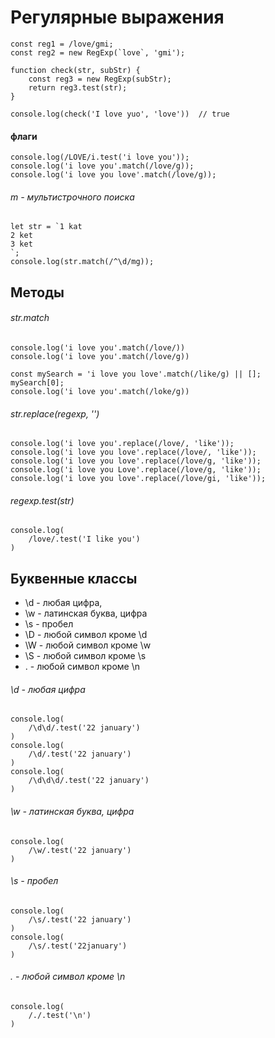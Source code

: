 
# Регулярные выражения


```
const reg1 = /love/gmi;
const reg2 = new RegExp(`love`, 'gmi');

function check(str, subStr) {
    const reg3 = new RegExp(subStr);
    return reg3.test(str);
}

console.log(check('I love yuo', 'love'))  // true
```



#### флаги


```
console.log(/LOVE/i.test('i love you'));
console.log('i love you'.match(/love/g));
console.log('i love you love'.match(/love/g));
```


###### m - мультистрочного поиска


```
let str = `1 kat
2 ket
3 ket
`;
console.log(str.match(/^\d/mg));
```

## Мeтоды

###### str.match

```
console.log('i love you'.match(/love/))
console.log('i love you'.match(/love/g))

const mySearch = 'i love you love'.match(/like/g) || [];
mySearch[0];
console.log('i love you'.match(/loke/g))
```

###### str.replace(regexp, '')

```
console.log('i love you'.replace(/love/, 'like'));
console.log('i love you love'.replace(/love/, 'like'));
console.log('i love you love'.replace(/love/g, 'like'));
console.log('i love you Love'.replace(/love/g, 'like'));
console.log('i love you love'.replace(/love/gi, 'like'));

```



###### regexp.test(str)

```
console.log(
    /love/.test('I like you')
)
```



## Буквенные классы


- \d - любая цифра,
- \w - латинская буква, цифра
- \s - пробел
- \D - любой символ кроме \d
- \W - любой символ кроме \w
- \S - любой символ кроме \s
- . - любой символ кроме \n



###### \d - любая цифра

```
console.log(
    /\d\d/.test('22 january')
)
console.log(
    /\d/.test('22 january')
)
console.log(
    /\d\d\d/.test('22 january')
)
```



###### \w - латинская буква, цифра

```
console.log(
    /\w/.test('22 january')
)
```



###### \s - пробел


```
console.log(
    /\s/.test('22 january')
)
console.log(
    /\s/.test('22january')
)
```


###### . - любой символ кроме \n

```
console.log(
    /./.test('\n')
)
```
